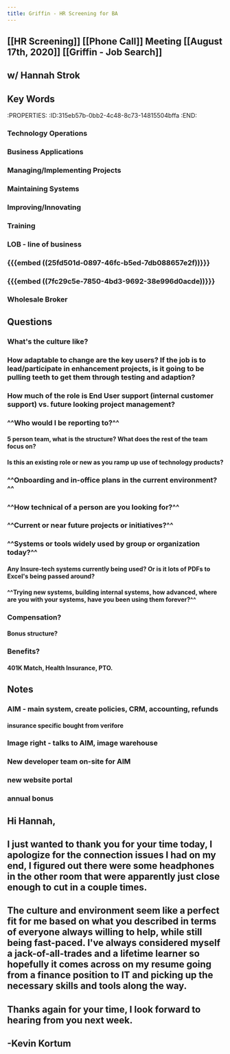 ```yaml
---
title: Griffin - HR Screening for BA
---
```


## [[HR Screening]] [[Phone Call]] Meeting [[August 17th, 2020]] [[Griffin - Job Search]]

## w/ Hannah Strok

## Key Words
:PROPERTIES:
:ID:315eb57b-0bb2-4c48-8c73-14815504bffa
:END:
### Technology Operations

### Business Applications

### Managing/Implementing Projects

### Maintaining Systems

### Improving/Innovating

### Training

### LOB - line of business

### {{{embed ((25fd501d-0897-46fc-b5ed-7db088657e2f))}}}

### {{{embed ((7fc29c5e-7850-4bd3-9692-38e996d0acde))}}}

### Wholesale Broker

## Questions
### What's the culture like?

### How adaptable to change are the key users? If the job is to lead/participate in enhancement projects, is it going to be pulling teeth to get them through testing and adaption?

### How much of the role is End User support (internal customer support) vs. future looking project management?

### 

### ^^Who would I be reporting to?^^
#### 5 person team, what is the structure? What does the rest of the team focus on?

#### Is this an existing role or new as you ramp up use of technology products?

### ^^Onboarding and in-office plans in the current environment?^^

### ^^How technical of a person are you looking for?^^

### ^^Current or near future projects or initiatives?^^

### ^^Systems or tools widely used by group or organization today?^^
#### Any Insure-tech systems currently being used? Or is it lots of PDFs to Excel's being passed around?

#### ^^Trying new systems, building internal systems, how advanced, where are you with your systems, have you been using them forever?^^

### Compensation?
#### Bonus structure?

### Benefits?
#### 401K Match, Health Insurance, PTO.

## Notes
### AIM - main system, create policies, CRM, accounting, refunds 
#### insurance specific bought from verifore

### Image right - talks to AIM, image warehouse

### New developer team on-site for AIM

### new website portal

### annual bonus

## 

## Hi Hannah,

## 

## I just wanted to thank you for your time today, I apologize for the connection issues I had on my end, I figured out there were some headphones in the other room that were apparently just close enough to cut in a couple times.

## 

## The culture and environment seem like a perfect fit for me based on what you described in terms of everyone always willing to help, while still being fast-paced. I've always considered myself a jack-of-all-trades and a lifetime learner so hopefully it comes across on my resume going from a finance position to IT and picking up the necessary skills and tools along the way.

## 

## Thanks again for your time, I look forward to hearing from you next week.

## -Kevin Kortum
